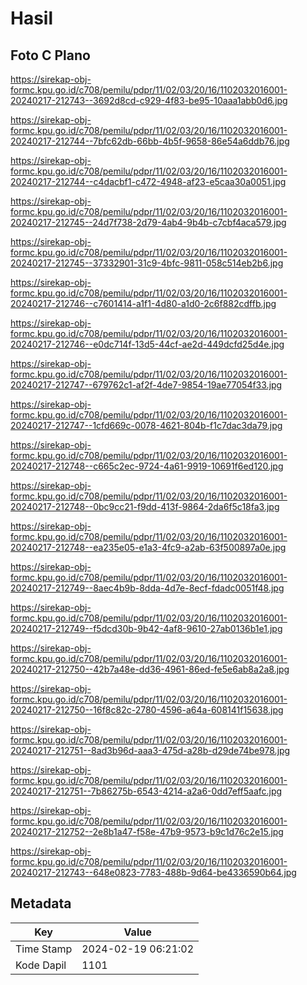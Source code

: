# Hasil

## Foto C Plano

https://sirekap-obj-formc.kpu.go.id/c708/pemilu/pdpr/11/02/03/20/16/1102032016001-20240217-212743--3692d8cd-c929-4f83-be95-10aaa1abb0d6.jpg

https://sirekap-obj-formc.kpu.go.id/c708/pemilu/pdpr/11/02/03/20/16/1102032016001-20240217-212744--7bfc62db-66bb-4b5f-9658-86e54a6ddb76.jpg

https://sirekap-obj-formc.kpu.go.id/c708/pemilu/pdpr/11/02/03/20/16/1102032016001-20240217-212744--c4dacbf1-c472-4948-af23-e5caa30a0051.jpg

https://sirekap-obj-formc.kpu.go.id/c708/pemilu/pdpr/11/02/03/20/16/1102032016001-20240217-212745--24d7f738-2d79-4ab4-9b4b-c7cbf4aca579.jpg

https://sirekap-obj-formc.kpu.go.id/c708/pemilu/pdpr/11/02/03/20/16/1102032016001-20240217-212745--37332901-31c9-4bfc-9811-058c514eb2b6.jpg

https://sirekap-obj-formc.kpu.go.id/c708/pemilu/pdpr/11/02/03/20/16/1102032016001-20240217-212746--c7601414-a1f1-4d80-a1d0-2c6f882cdffb.jpg

https://sirekap-obj-formc.kpu.go.id/c708/pemilu/pdpr/11/02/03/20/16/1102032016001-20240217-212746--e0dc714f-13d5-44cf-ae2d-449dcfd25d4e.jpg

https://sirekap-obj-formc.kpu.go.id/c708/pemilu/pdpr/11/02/03/20/16/1102032016001-20240217-212747--679762c1-af2f-4de7-9854-19ae77054f33.jpg

https://sirekap-obj-formc.kpu.go.id/c708/pemilu/pdpr/11/02/03/20/16/1102032016001-20240217-212747--1cfd669c-0078-4621-804b-f1c7dac3da79.jpg

https://sirekap-obj-formc.kpu.go.id/c708/pemilu/pdpr/11/02/03/20/16/1102032016001-20240217-212748--c665c2ec-9724-4a61-9919-10691f6ed120.jpg

https://sirekap-obj-formc.kpu.go.id/c708/pemilu/pdpr/11/02/03/20/16/1102032016001-20240217-212748--0bc9cc21-f9dd-413f-9864-2da6f5c18fa3.jpg

https://sirekap-obj-formc.kpu.go.id/c708/pemilu/pdpr/11/02/03/20/16/1102032016001-20240217-212748--ea235e05-e1a3-4fc9-a2ab-63f500897a0e.jpg

https://sirekap-obj-formc.kpu.go.id/c708/pemilu/pdpr/11/02/03/20/16/1102032016001-20240217-212749--8aec4b9b-8dda-4d7e-8ecf-fdadc0051f48.jpg

https://sirekap-obj-formc.kpu.go.id/c708/pemilu/pdpr/11/02/03/20/16/1102032016001-20240217-212749--f5dcd30b-9b42-4af8-9610-27ab0136b1e1.jpg

https://sirekap-obj-formc.kpu.go.id/c708/pemilu/pdpr/11/02/03/20/16/1102032016001-20240217-212750--42b7a48e-dd36-4961-86ed-fe5e6ab8a2a8.jpg

https://sirekap-obj-formc.kpu.go.id/c708/pemilu/pdpr/11/02/03/20/16/1102032016001-20240217-212750--16f8c82c-2780-4596-a64a-608141f15638.jpg

https://sirekap-obj-formc.kpu.go.id/c708/pemilu/pdpr/11/02/03/20/16/1102032016001-20240217-212751--8ad3b96d-aaa3-475d-a28b-d29de74be978.jpg

https://sirekap-obj-formc.kpu.go.id/c708/pemilu/pdpr/11/02/03/20/16/1102032016001-20240217-212751--7b86275b-6543-4214-a2a6-0dd7eff5aafc.jpg

https://sirekap-obj-formc.kpu.go.id/c708/pemilu/pdpr/11/02/03/20/16/1102032016001-20240217-212752--2e8b1a47-f58e-47b9-9573-b9c1d76c2e15.jpg

https://sirekap-obj-formc.kpu.go.id/c708/pemilu/pdpr/11/02/03/20/16/1102032016001-20240217-212743--648e0823-7783-488b-9d64-be4336590b64.jpg


## Metadata

| Key        | Value               |
| ---------- | ------------------- |
| Time Stamp | 2024-02-19 06:21:02 |
| Kode Dapil | 1101                |



